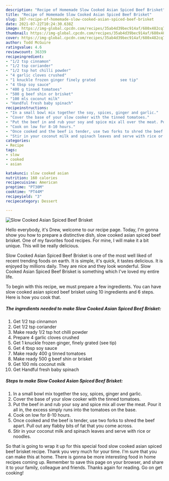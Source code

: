 ```yaml
---
description: "Recipe of Homemade Slow Cooked Asian Spiced Beef Brisket"
title: "Recipe of Homemade Slow Cooked Asian Spiced Beef Brisket"
slug: 387-recipe-of-homemade-slow-cooked-asian-spiced-beef-brisket
date: 2021-07-22T10:24:30.638Z
image: https://img-global.cpcdn.com/recipes/35ab4d39bec914af/680x482cq70/slow-cooked-asian-spiced-beef-brisket-recipe-main-photo.jpg
thumbnail: https://img-global.cpcdn.com/recipes/35ab4d39bec914af/680x482cq70/slow-cooked-asian-spiced-beef-brisket-recipe-main-photo.jpg
cover: https://img-global.cpcdn.com/recipes/35ab4d39bec914af/680x482cq70/slow-cooked-asian-spiced-beef-brisket-recipe-main-photo.jpg
author: Todd McGuire
ratingvalue: 4.6
reviewcount: 36339
recipeingredient:
- "1/2 tsp cinnamon"
- "1/2 tsp coriander"
- "1/2 tsp hot chilli powder"
- "4 garlic cloves crushed"
- "1 knuckle frozen ginger finely grated           see tip"
- "4 tbsp soy sauce"
- "400 g tinned tomatoes"
- "500 g beef shin or brisket"
- "100 mls coconut milk"
- "Handful fresh baby spinach"
recipeinstructions:
- "In a small bowl mix together the soy, spices, ginger and garlic."
- "Cover the base of your slow cooker with the tinned tomatoes."
- "Put the beef in and rub your soy and spice mix all over the meat. Pour it all in, the excess simply runs into the tomatoes on the base."
- "Cook on low for 8-10 hours."
- "Once cooked and the beef is tender, use two forks to shred the beef apart. Pull out any flabby bits of fat that you come across."
- "Stir in your coconut milk and spinach leaves and serve with rice or noodles."
categories:
- Recipe
tags:
- slow
- cooked
- asian

katakunci: slow cooked asian 
nutrition: 160 calories
recipecuisine: American
preptime: "PT30M"
cooktime: "PT44M"
recipeyield: "3"
recipecategory: Dessert

---
```



![Slow Cooked Asian Spiced Beef Brisket](https://img-global.cpcdn.com/recipes/35ab4d39bec914af/680x482cq70/slow-cooked-asian-spiced-beef-brisket-recipe-main-photo.jpg)

Hello everybody, it's Drew, welcome to our recipe page. Today, I'm gonna show you how to prepare a distinctive dish, slow cooked asian spiced beef brisket. One of my favorites food recipes. For mine, I will make it a bit unique. This will be really delicious.

Slow Cooked Asian Spiced Beef Brisket is one of the most well liked of recent trending foods on earth. It is simple, it's quick, it tastes delicious. It is enjoyed by millions daily. They are nice and they look wonderful. Slow Cooked Asian Spiced Beef Brisket is something which I've loved my entire life.




To begin with this recipe, we must prepare a few ingredients. You can have slow cooked asian spiced beef brisket using 10 ingredients and 6 steps. Here is how you cook that.

<!--inarticleads1-->

##### The ingredients needed to make Slow Cooked Asian Spiced Beef Brisket:

1. Get 1/2 tsp cinnamon
1. Get 1/2 tsp coriander
1. Make ready 1/2 tsp hot chilli powder
1. Prepare 4 garlic cloves crushed
1. Get 1 knuckle frozen ginger, finely grated           (see tip)
1. Get 4 tbsp soy sauce
1. Make ready 400 g tinned tomatoes
1. Make ready 500 g beef shin or brisket
1. Get 100 mls coconut milk
1. Get Handful fresh baby spinach




<!--inarticleads2-->

##### Steps to make Slow Cooked Asian Spiced Beef Brisket:

1. In a small bowl mix together the soy, spices, ginger and garlic.
1. Cover the base of your slow cooker with the tinned tomatoes.
1. Put the beef in and rub your soy and spice mix all over the meat. Pour it all in, the excess simply runs into the tomatoes on the base.
1. Cook on low for 8-10 hours.
1. Once cooked and the beef is tender, use two forks to shred the beef apart. Pull out any flabby bits of fat that you come across.
1. Stir in your coconut milk and spinach leaves and serve with rice or noodles.




So that is going to wrap it up for this special food slow cooked asian spiced beef brisket recipe. Thank you very much for your time. I'm sure that you can make this at home. There is gonna be more interesting food in home recipes coming up. Remember to save this page on your browser, and share it to your family, colleague and friends. Thanks again for reading. Go on get cooking!
